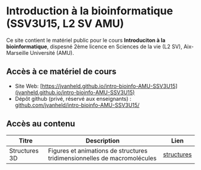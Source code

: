 # Introduction à la bioinformatique (SSV3U15, L2 SV AMU)

Ce site contient le matériel public pour le cours **Introduciton à la bioinformatique**, dispesné 2ème licence en Sciences de la vie (L2 SV), Aix-Marseille Université (AMU). 

## Accès à ce matériel de cours

- Site Web: [https://jvanheld.github.io/intro-bioinfo-AMU-SSV3U15](jvanheld.github.io/intro-bioinfo-AMU-SSV3U15)
- Dépôt github (privé, réservé aux enseignants) : [github.com/jvanheld/intro-bioinfo-AMU-SSV3U15/](https://github.com/jvanheld/intro-bioinfo-AMU-SSV3U15/)

## Accès au contenu

| Titre | Description | Lien |
|------------|-------------------|-------------------------|
| Structures 3D | Figures et animations de structures tridimensionnelles de macromolécules | [structures](structures/) | 

